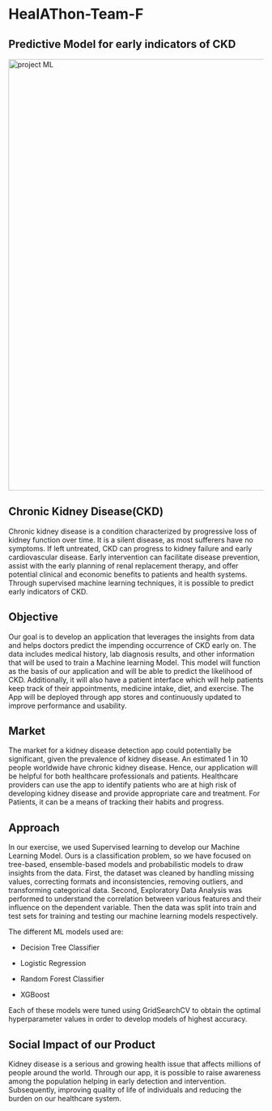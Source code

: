 # HealAThon-Team-F
## Predictive Model for early indicators of CKD

<img width="851" alt="project ML" src="https://user-images.githubusercontent.com/66158938/223807535-f1ec58ac-38a0-4508-9991-5d1ecfe34bc6.png">

## Chronic Kidney Disease(CKD)
Chronic kidney disease is a condition characterized by progressive loss of kidney function over time. It is a silent disease, as most sufferers have no symptoms. If left untreated, CKD can progress to kidney failure and early cardiovascular disease. Early intervention can facilitate disease prevention, assist with the early planning of renal replacement therapy, and offer potential clinical and economic benefits to patients and health systems. Through supervised machine learning techniques, it is possible to predict early indicators of CKD.

## Objective
Our goal is to develop an application that leverages the insights from data and helps doctors predict the impending occurrence of CKD early on. The data includes medical history, lab diagnosis results, and other information that will be used to train a Machine learning Model. This model will function as the basis of our application and will be able to predict the likelihood of CKD. Additionally, it will also have a patient interface which will help patients keep track of their appointments, medicine intake, diet, and exercise. The App will be deployed through app stores and continuously updated to improve performance and usability. 

## Market
The market for a kidney disease detection app could potentially be significant, given the prevalence of kidney disease. An estimated 1 in 10 people worldwide have chronic kidney disease. Hence, our application will be helpful for both healthcare professionals and patients. Healthcare providers can use the app to identify patients who are at high risk of developing kidney disease and provide appropriate care and treatment. For Patients, it can be a means of tracking their habits and progress.

## Approach
In our exercise, we used Supervised learning to develop our Machine Learning Model. Ours is a classification problem, so we have focused on tree-based, ensemble-based models and probabilistic models to draw insights from the data. 
First, the dataset was cleaned by handling missing values, correcting formats and inconsistencies, removing outliers, and transforming categorical data. Second, Exploratory Data Analysis was performed to understand the correlation between various features and their influence on the dependent variable. Then the data was split into train and test sets for training and testing our machine learning models respectively.

The different ML models used are:

- Decision Tree Classifier
* Logistic Regression
+ Random Forest Classifier
- XGBoost

Each of these models were tuned using GridSearchCV to obtain the optimal hyperparameter values in order to develop models of highest accuracy.

## Social Impact of our Product
Kidney disease is a serious and growing health issue that affects millions of people around the world. Through our app, it is possible to raise awareness among the population helping in early detection and intervention. Subsequently, improving quality of life of individuals and reducing the burden on our healthcare system.



